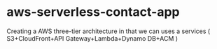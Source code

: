# aws-serverless-contact-app
Creating a AWS three-tier architecture in that we can uses a services ( S3+CloudFront+API Gateway+Lambda+Dynamo DB+ACM )
